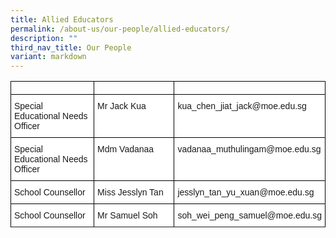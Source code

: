 ```yaml
---
title: Allied Educators
permalink: /about-us/our-people/allied-educators/
description: ""
third_nav_title: Our People
variant: markdown
---
```

<style type="text/css">
.tg  {border-collapse:collapse;border-spacing:0;}
.tg td{border-color:black;border-style:solid;border-width:1px;font-family:Arial, sans-serif;font-size:14px;
  overflow:hidden;padding:10px 5px;word-break:normal;}
.tg th{border-color:black;border-style:solid;border-width:1px;font-family:Arial, sans-serif;font-size:14px;
  font-weight:normal;overflow:hidden;padding:10px 5px;word-break:normal;}
.tg .tg-ktyi{background-color:#FFF;text-align:left;vertical-align:top}
</style>
<table class="tg">
<thead>
	</thead><tbody>
		<tr>
			<td style="width:30%"></td>
			<td style="width:30%"></td>
			<td style="width:40%"></td>
		</tr>
  <tr>
    <th class="tg-ktyi">Special Educational Needs Officer</th>
    <th class="tg-ktyi">Mr Jack Kua</th>
    <th class="tg-ktyi">kua_chen_jiat_jack@moe.edu.sg</th>
  </tr>

</tbody><tbody>
  <tr>
    <td class="tg-ktyi">Special Educational Needs Officer</td>
    <td class="tg-ktyi">Mdm Vadanaa</td>
    <td class="tg-ktyi">vadanaa_muthulingam@moe.edu.sg</td>
  </tr>
  <tr>
    <td class="tg-ktyi">School Counsellor</td>
    <td class="tg-ktyi">Miss Jesslyn Tan</td>
    <td class="tg-ktyi">jesslyn_tan_yu_xuan@moe.edu.sg</td>
  </tr>
	<tr>
    <td class="tg-ktyi">School Counsellor</td>
    <td class="tg-ktyi">Mr Samuel Soh</td>
    <td class="tg-ktyi">soh_wei_peng_samuel@moe.edu.sg</td>
  </tr>
	<tr>
	</tr>
</tbody>
</table>